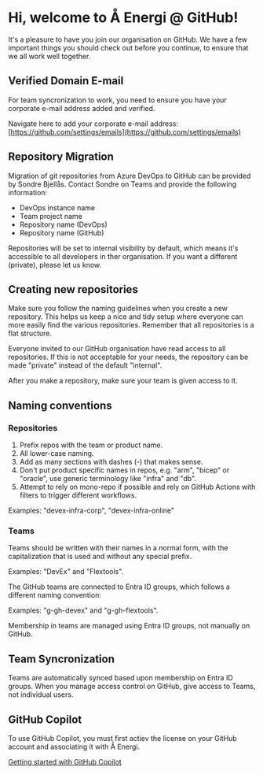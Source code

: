 # Hi, welcome to Å Energi @ GitHub!

It's a pleasure to have you join our organisation on GitHub. We have a few important things you should check out before you continue, to ensure that we all work well together.

## Verified Domain E-mail

For team syncronization to work, you need to ensure you have your corporate e-mail address added and verified.

Navigate here to add your corporate e-mail address: [https://github.com/settings/emails](https://github.com/settings/emails)

## Repository Migration

Migration of git repositories from Azure DevOps to GitHub can be provided by Sondre Bjellås. Contact Sondre on Teams and provide the following information:

- DevOps instance name
- Team project name
- Repository name (DevOps)
- Repository name (GitHub)

Repositories will be set to internal visibility by default, which means it's accessible to all developers in ther organisation. If you want a different (private), please let us know.

## Creating new repositories

Make sure you follow the naming guidelines when you create a new repository. This helps us keep a nice and tidy setup where everyone can more easily find the various repositories. Remember that all repositories is a flat structure.

Everyone invited to our GitHub organisation have read access to all repositories. If this is not acceptable for your needs, the repository can be made "private" instead of the default "internal".

After you make a repository, make sure your team is given access to it.

## Naming conventions

### Repositories

1. Prefix repos with the team or product name.
2. All lower-case naming.
3. Add as many sections with dashes (-) that makes sense.
4. Don't put product specific names in repos, e.g. "arm", "bicep" or "oracle", use generic terminology like "infra" and "db".
5. Attempt to rely on mono-repo if possible and rely on GitHub Actions with filters to trigger different workflows.

Examples: "devex-infra-corp", "devex-infra-online"

### Teams

Teams should be written with their names in a normal form, with the capitalization that is used and without any special prefix.

Examples: "DevEx" and "Flextools".

The GitHub teams are connected to Entra ID groups, which follows a different naming convention:

Examples: "g-gh-devex" and "g-gh-flextools".

Membership in teams are managed using Entra ID groups, not manually on GitHub.

## Team Syncronization

Teams are automatically synced based upon membership on Entra ID groups. When you manage access control on GitHub, give access to Teams, not individual users.


## GitHub Copilot

To use GitHub Copilot, you must first actiev the license on your GitHub account and associating it with Å Energi.

[Getting started with GitHub Copilot](https://docs.github.com/en/copilot/using-github-copilot/getting-started-with-github-copilot)
